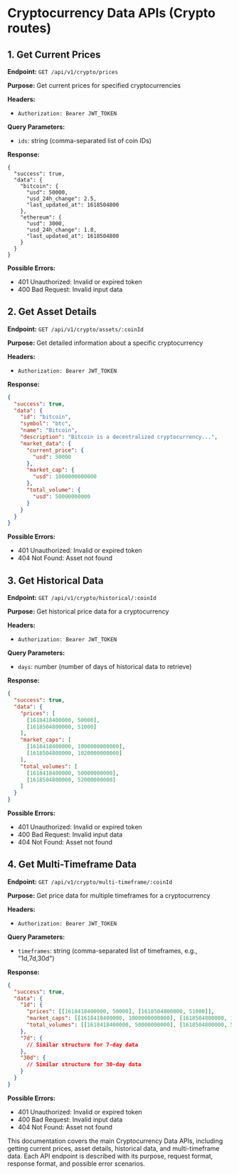 # Cryptocurrency Data APIs (Crypto routes)

## 1. Get Current Prices

**Endpoint:** `GET /api/v1/crypto/prices`

**Purpose:** Get current prices for specified cryptocurrencies

**Headers:**
- `Authorization: Bearer JWT_TOKEN`

**Query Parameters:**
- `ids`: string (comma-separated list of coin IDs)

**Response:**
```
{
  "success": true,
  "data": {
    "bitcoin": {
      "usd": 50000,
      "usd_24h_change": 2.5,
      "last_updated_at": 1618504800
    },
    "ethereum": {
      "usd": 3000,
      "usd_24h_change": 1.8,
      "last_updated_at": 1618504800
    }
  }
}
```

**Possible Errors:**
- 401 Unauthorized: Invalid or expired token
- 400 Bad Request: Invalid input data

## 2. Get Asset Details

**Endpoint:** `GET /api/v1/crypto/assets/:coinId`

**Purpose:** Get detailed information about a specific cryptocurrency

**Headers:**
- `Authorization: Bearer JWT_TOKEN`

**Response:**
```json
{
  "success": true,
  "data": {
    "id": "bitcoin",
    "symbol": "btc",
    "name": "Bitcoin",
    "description": "Bitcoin is a decentralized cryptocurrency...",
    "market_data": {
      "current_price": {
        "usd": 50000
      },
      "market_cap": {
        "usd": 1000000000000
      },
      "total_volume": {
        "usd": 50000000000
      }
    }
  }
}
```

**Possible Errors:**
- 401 Unauthorized: Invalid or expired token
- 404 Not Found: Asset not found

## 3. Get Historical Data

**Endpoint:** `GET /api/v1/crypto/historical/:coinId`

**Purpose:** Get historical price data for a cryptocurrency

**Headers:**
- `Authorization: Bearer JWT_TOKEN`

**Query Parameters:**
- `days`: number (number of days of historical data to retrieve)

**Response:**
```json
{
  "success": true,
  "data": {
    "prices": [
      [1618418400000, 50000],
      [1618504800000, 51000]
    ],
    "market_caps": [
      [1618418400000, 1000000000000],
      [1618504800000, 1020000000000]
    ],
    "total_volumes": [
      [1618418400000, 50000000000],
      [1618504800000, 52000000000]
    ]
  }
}
```

**Possible Errors:**
- 401 Unauthorized: Invalid or expired token
- 400 Bad Request: Invalid input data
- 404 Not Found: Asset not found

## 4. Get Multi-Timeframe Data

**Endpoint:** `GET /api/v1/crypto/multi-timeframe/:coinId`

**Purpose:** Get price data for multiple timeframes for a cryptocurrency

**Headers:**
- `Authorization: Bearer JWT_TOKEN`

**Query Parameters:**
- `timeframes`: string (comma-separated list of timeframes, e.g., "1d,7d,30d")

**Response:**
```json
{
  "success": true,
  "data": {
    "1d": {
      "prices": [[1618418400000, 50000], [1618504800000, 51000]],
      "market_caps": [[1618418400000, 1000000000000], [1618504800000, 1020000000000]],
      "total_volumes": [[1618418400000, 50000000000], [1618504800000, 52000000000]]
    },
    "7d": {
      // Similar structure for 7-day data
    },
    "30d": {
      // Similar structure for 30-day data
    }
  }
}
```

**Possible Errors:**
- 401 Unauthorized: Invalid or expired token
- 400 Bad Request: Invalid input data
- 404 Not Found: Asset not found

This documentation covers the main Cryptocurrency Data APIs, including getting current prices, asset details, historical data, and multi-timeframe data. Each API endpoint is described with its purpose, request format, response format, and possible error scenarios.